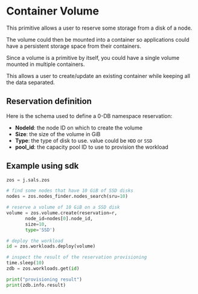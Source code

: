 # Container Volume

This primitive allows a user to reserve some storage from a disk of a node.

The volume could then be mounted into a container so applications could have a persistent storage space from their containers.

Since a volume is a primitive by itself, you could have a single volume mounted in multiple containers.

This allows a user to create/update an existing container while keeping all the data separated.

## Reservation definition

Here is the schema used to define a 0-DB namespace reservation:

* **NodeId**: the node ID on which to create the volume
* **Size**: the size of the volume in GiB
* **Type**: the type of disk to use. value could be `HDD` or `SSD`
* **pool_id**: the capacity pool ID to use to provision the workload

## Example using sdk

``` python
zos = j.sals.zos

# find some nodes that have 10 GiB of SSD disks
nodes = zos.nodes_finder.nodes_search(sru=10)

# reserve a volume of 10 GiB on a SSD disk
volume = zos.volume.create(reservation=r,
       node_id=nodes[0].node_id,
       size=10,
       type='SSD')

# deploy the workload
id = zos.workloads.deploy(volume)

# inspect the result of the reservation provisioning
time.sleep(10)
zdb = zos.workloads.get(id)

print("provisioning result")
print(zdb.info.result)
```
